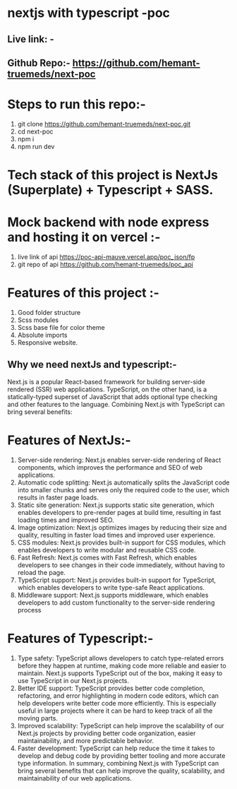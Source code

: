 # nextjs with typescript -poc

## Live link: -

## Github Repo:- https://github.com/hemant-truemeds/next-poc

# Steps to run this repo:-

1. git clone https://github.com/hemant-truemeds/next-poc.git
2. cd next-poc
3. npm i
4. npm run dev

# Tech stack of this project is NextJs (Superplate) + Typescript + SASS.

# Mock backend with node express and hosting it on vercel :-

1. live link of api https://poc-api-mauve.vercel.app/poc_json/fp
2. git repo of api https://github.com/hemant-truemeds/poc_api

# Features of this project :-

1. Good folder structure
2. Scss modules
3. Scss base file for color theme
4. Absolute imports
5. Responsive website.

<!-- ------------------------------------------------------------------------------------------------------------------------------------- -->

## Why we need nextJs and typescript:-

Next.js is a popular React-based framework for building server-side rendered (SSR) web applications. TypeScript, on the other hand, is a statically-typed superset of JavaScript that adds optional type checking and other features to the language. Combining Next.js with TypeScript can bring several benefits:

# Features of NextJs:-

1. Server-side rendering: Next.js enables server-side rendering of React components, which improves the performance and SEO of web applications.
2. Automatic code splitting: Next.js automatically splits the JavaScript code into smaller chunks and serves only the required code to the user, which results in faster page loads.
3. Static site generation: Next.js supports static site generation, which enables developers to pre-render pages at build time, resulting in fast loading times and improved SEO.
4. Image optimization: Next.js optimizes images by reducing their size and quality, resulting in faster load times and improved user experience.
5. CSS modules: Next.js provides built-in support for CSS modules, which enables developers to write modular and reusable CSS code.
6. Fast Refresh: Next.js comes with Fast Refresh, which enables developers to see changes in their code immediately, without having to reload the page.
7. TypeScript support: Next.js provides built-in support for TypeScript, which enables developers to write type-safe React applications.
8. Middleware support: Next.js supports middleware, which enables developers to add custom functionality to the server-side rendering process

# Features of Typescript:-

1. Type safety: TypeScript allows developers to catch type-related errors before they happen at runtime, making code more reliable and easier to maintain. Next.js supports TypeScript out of the box, making it easy to use TypeScript in our Next.js projects.
2. Better IDE support: TypeScript provides better code completion, refactoring, and error highlighting in modern code editors, which can help developers write better code more efficiently. This is especially useful in large projects where it can be hard to keep track of all the moving parts.
3. Improved scalability: TypeScript can help improve the scalability of our Next.js projects by providing better code organization, easier maintainability, and more predictable behavior.
4. Faster development: TypeScript can help reduce the time it takes to develop and debug code by providing better tooling and more accurate type information.
   In summary, combining Next.js with TypeScript can bring several benefits that can help improve the quality, scalability, and maintainability of our web applications.
